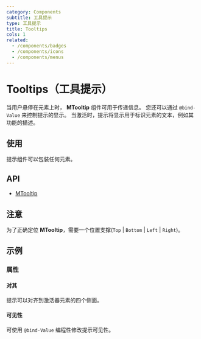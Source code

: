 ```yaml
---
category: Components
subtitle: 工具提示
type: 工具提示
title: Tooltips
cols: 1
related:
  - /components/badges
  - /components/icons
  - /components/menus
---
```


# Tooltips（工具提示）

当用户悬停在元素上时， **MTooltip** 组件可用于传递信息。 您还可以通过 `@bind-Value` 来控制提示的显示。 当激活时，提示将显示用于标识元素的文本，例如其功能的描述。

## 使用

提示组件可以包装任何元素。

<tooltips-usage></tooltips-usage>

## API

- [MTooltip](/api/MTooltip)

## 注意

<!--alert:info-->
为了正确定位 **MTooltip**，需要一个位置支撑(`Top` | `Bottom` | `Left` | `Right`)。

## 示例

### 属性

#### 对其

提示可以对齐到激活器元素的四个侧面。

<example file="" />

#### 可见性

可使用 `@bind-Value` 编程性修改提示可见性。

<example file="" />